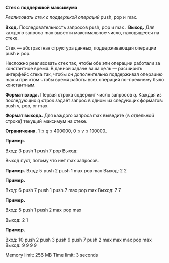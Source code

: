 

**Стек с поддержкой максимума**

_Реализовать стек с поддержкой операций_ push, pop и max.

**Вход.** Последовательность запросов push, pop и max .
**Выход.** Для каждого запроса max вывести максимальное число, находящееся на стеке.

Стек — абстрактная структура данных, поддерживающая операции push и pop.

Несложно реализовать стек так, чтобы обе 
эти операции работали за константное время. В данной задаче ваша цель — расширить интерфейс стека так, чтобы он дополнительно поддерживал операцию max и при этом чтобы время работы всех операций по-прежнему было константным.

**Формат входа.** Первая строка содержит число запросов _q_. Каждая из последующих _q_ строк задаёт запрос в одном из следующих форматов: push v, pop, or max.

**Формат выхода.** Для каждого запроса max выведите (в отдельной строке) текущий максимум на стеке.

**Ограничения.** 1 ≤ _q_ ≤ 400000, 0 ≤ _v_ ≤ 100000.

**Пример.**

Вход:
3 
push 1 
push 7 
pop
Выход:

Выход пуст, потому что нет max запросов.

**Пример.**
Вход:
5 
push 2 
push 1 
max 
pop 
max
Выход:
2
2

**Пример.**

Вход:
6
push 7 
push 1 
push 7 
max 
pop 
max
Выход:
7
7

**Пример.**

Вход:
5 
push 1 
push 2 
max 
pop 
max

Выход:
2
1

**Пример.**

Вход:
10 
push 2 
push 3 
push 9 
push 7 
push 2 
max 
max
max 
pop 
max
Выход:
9
9
9
9



Memory limit: 256 MB
Time limit: 3 seconds
